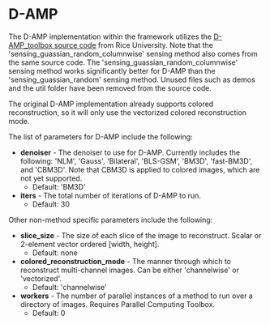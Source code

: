 # D-AMP
The D-AMP implementation within the framework utilizes the [D-AMP_toolbox source code](https://github.com/ricedsp/D-AMP_Toolbox) from Rice University.
Note that the 'sensing_guassian_random_columnwise' sensing method also comes from the same source code.
The 'sensing_guassian_random_columnwise' sensing method works significantly better for D-AMP than the 'sensing_guassian_random' sensing method.
Unused files such as demos and the util folder have been removed from the source code.

The original D-AMP implementation already supports colored reconstruction, so it will only use the vectorized colored reconstruction mode.

The list of parameters for D-AMP include the following:
* **denoiser** - The denoiser to use for D-AMP. Currently includes the following: 'NLM', 'Gauss', 'Bilateral', 'BLS-GSM', 'BM3D', 'fast-BM3D', and 'CBM3D'. Note that CBM3D is applied to colored images, which are not yet supported.
  * Default: 'BM3D'
* **iters** - The total number of iterations of D-AMP to run.
  * Default: 30

Other non-method specific parameters include the following:
* **slice_size** - The size of each slice of the image to reconstruct. Scalar or 2-element vector ordered [width, height].
  * Default: none
* **colored_reconstruction_mode** - The manner through which to reconstruct multi-channel images. Can be either 'channelwise' or 'vectorized'.
  * Default: 'channelwise'
* **workers** - The number of parallel instances of a method to run over a directory of images. Requires Parallel Computing Toolbox.
  * Default: 0